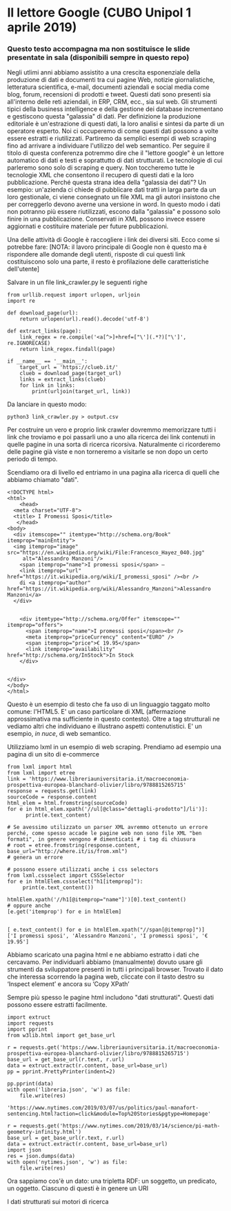 # Il lettore Google (CUBO Unipol 1 aprile 2019)
### Questo testo accompagna ma non sostituisce le slide presentate in sala (disponibili sempre in questo repo) 
Negli utlimi anni abbiamo assistito a una crescita esponenziale della produzione di dati e documenti tra cui pagine Web, notizie giornalistiche, letteratura scientifica, e-mail, documenti aziendali e social media come blog, forum, recensioni di prodotti e tweet. 
Questi dati sono presenti sia all'interno delle reti aziendali, in ERP, CRM, ecc., sia sul web. 
Gli strumenti tipici della business intelligence e della gestione dei database incrementano e gestiscono questa "galassia" di dati. Per definizione la produzione editoriale è un'estrazione di questi dati, la loro analisi e sintesi da parte di un operatore esperto.
Noi ci occuperemo di come questi dati possono a volte essere estratti e riutilizzati. Partiremo da semplici esempi di web scraping fino ad arrivare a individuare l'utilizzo del web semantico.
Per seguire il titolo di questa conferenza potremmo dire che il "lettore google" è un lettore automatico di dati e testi e soprattutto di dati strutturati.
Le tecnologie di cui parleremo sono solo di scraping e query. Non toccheremo tutte le tecnologie XML che consentono il recupero di questi dati e la loro pubblicazione. 
Perché questa strana idea della "galassia dei dati"?
Un esempio: un'azienda ci chiede di pubblicare dati tratti in larga parte da un loro gestionale, ci viene consegnato un file XML ma gli autori insistono che per correggerlo devono averne una versione in word. In questo modo i dati non potranno più essere riutilizzati, escono dalla "galassia" e possono solo finire in una pubblicazione. Conservati in XML possono invece essere aggiornati e costituire materiale per future pubblicazioni.


Una delle attività di Google è raccogliere i link dei diversi siti. Ecco come si potrebbe fare: [NOTA: il lavoro principale di Google non è questo ma è rispondere alle domande degli utenti, risposte di cui questi link costituiscono solo una parte, il resto è profilazione delle caratteristiche dell'utente]

Salvare in un file link_crawler.py le seguenti righe
```
from urllib.request import urlopen, urljoin
import re

def download_page(url):
    return urlopen(url).read().decode('utf-8')

def extract_links(page):
    link_regex = re.compile('<a[^>]+href=["\'](.*?)["\']', re.IGNORECASE)
    return link_regex.findall(page)

if __name__ == '__main__':
    target_url = 'https://clueb.it/'
    clueb = download_page(target_url)
    links = extract_links(clueb)
    for link in links:
        print(urljoin(target_url, link))
```   
Da lanciare in questo modo:
```
python3 link_crawler.py > output.csv
```

Per costruire un vero e proprio link crawler dovremmo memorizzare tutti i link che troviamo e poi passarli uno a uno alla ricerca dei link contenuti in quelle pagine in una sorta di ricerca ricorsiva. Naturalmente ci ricorderemo delle pagine già viste e non torneremo a visitarle se non dopo un certo periodo di tempo.

Scendiamo ora di livello ed entriamo in una pagina alla ricerca di quelli che abbiamo chiamato "dati".
```
<!DOCTYPE html> 
<html> 
    <head>
  <meta charset="UTF-8">
  <title> I Promessi Sposi</title>
   </head>
<body>
  <div itemscope="" itemtype="http://schema.org/Book" itemprop="mainEntity">
  <img itemprop="image" src="https://en.wikipedia.org/wiki/File:Francesco_Hayez_040.jpg"
     alt="Alessandro Manzoni"/>
    <span itemprop="name">I promessi sposi</span> —
    <link itemprop="url" href="https://it.wikipedia.org/wiki/I_promessi_sposi" /><br />
    di <a itemprop="author" href="https://it.wikipedia.org/wiki/Alessandro_Manzoni">Alessandro Manzoni</a>
  </div>
  

    <div itemtype="http://schema.org/Offer" itemscope="" itemprop="offers">
      <span itemprop="name">I promessi sposi</span><br />
      <meta itemprop="priceCurrency" content="EURO" />
      <span itemprop="price">€ 19.95</span>
      <link itemprop="availability" href="http://schema.org/InStock">In Stock
    </div>
   
  
</div>
</body>
</html>

```
Questo è un esempio di testo che fa uso di un linguaggio taggato molto comune: l'HTML5. E' un caso particolare di XML (affermazione approssimativa ma sufficiente in questo contesto).
Oltre a tag strutturali ne vediamo altri che individuano e illustrano aspetti contenutistici. E' un esempio, *in nuce*,  di web semantico.

Utilizziamo lxml in un esempio di web scraping. 
Prendiamo ad esempio una pagina di un sito di e-commerce 

```
from lxml import html
from lxml import etree
link = 'https://www.libreriauniversitaria.it/macroeconomia-prospettiva-europea-blanchard-olivier/libro/9788815265715'
response = requests.get(link)
sourceCode = response.content
html_elem = html.fromstring(sourceCode)
for e in html_elem.xpath('//ul[@class="dettagli-prodotto"]/li')]:
      print(e.text_content)

# Se avessimo utilizzato un parser XML avremmo ottenuto un errore perché, come spesso accade le pagine web non sono file XML "ben formati", in genere vengono # dimenticati # i tag di chiusura
# root = etree.fromstring(response.content, base_url="http://where.it/is/from.xml") 
# genera un errore

# possono essere utilizzati anche i css selectors
from lxml.cssselect import CSSSelector
for e in htmlElem.cssselect("h1[itemprop]"):
     print(e.text_content())

htmlElem.xpath('//h1[@itemprop="name"]')[0].text_content()
# oppure anche
[e.get('itemprop') for e in htmlElem]


[ e.text_content() for e in htmlElem.xpath("//span[@itemprop]")]
['I promessi sposi', 'Alessandro Manzoni', 'I promessi sposi', '€ 19.95']

``` 
Abbiamo scaricato una pagina html e ne abbiamo estratto i dati che cercavamo. Per individuarli abbiamo (manualmente) dovuto usare gli strumenti da sviluppatore presenti in tutti i principali browser. Trovato il dato che interessa scorrendo la pagina web, cliccate con il tasto destro su ‘Inspect element’ e ancora su ‘Copy XPath’

Sempre più spesso le pagine html includono "dati strutturati". Questi dati possono essere estratti facilmente.

```
import extruct
import requests
import pprint
from w3lib.html import get_base_url

r = requests.get('https://www.libreriauniversitaria.it/macroeconomia-prospettiva-europea-blanchard-olivier/libro/9788815265715')
base_url = get_base_url(r.text, r.url)
data = extruct.extract(r.content, base_url=base_url)
pp = pprint.PrettyPrinter(indent=2)

pp.pprint(data)
with open('libreria.json', 'w') as file:
    file.write(res)
```
```
'https://www.nytimes.com/2019/03/07/us/politics/paul-manafort-sentencing.html?action=click&module=Top%20Stories&pgtype=Homepage'

r = requests.get('https://www.nytimes.com/2019/03/14/science/pi-math-geometry-infinity.html')
base_url = get_base_url(r.text, r.url)
data = extruct.extract(r.content, base_url=base_url)
import json
res = json.dumps(data)
with open('nytimes.json', 'w') as file:
    file.write(res)
```  
Ora sappiamo cos'è un dato: una tripletta RDF: un soggetto, un predicato, un oggetto. Ciascuno di questi è in genere un URI

I dati strutturati sui motori di ricerca